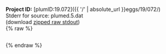 **Project ID:** [plumID:19.072]({{ '/' | absolute_url }}eggs/19/072/)  
Stderr for source:  plumed.5.dat   
(download [zipped raw stdout](plumed.5.dat.plumed_master.stdout.txt.zip))  
{% raw %}
<pre>
</pre>
{% endraw %}

